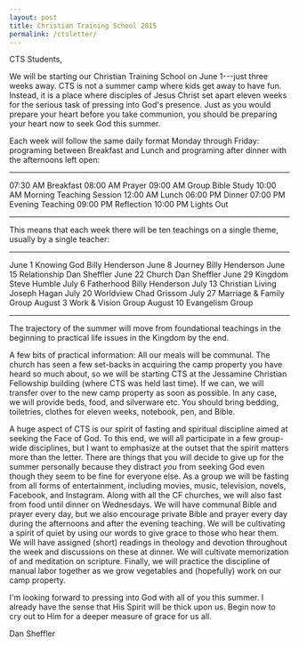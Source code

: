 ```yaml
---
layout: post
title: Christian Training School 2015
permalink: /ctsletter/
---
```


CTS Students,

We will be starting our Christian Training School on June 1---just three weeks away.  CTS is not a summer camp where kids get away to have fun.  Instead, it is a place where disciples of Jesus Christ set apart eleven weeks for the serious task of pressing into God's presence.  Just as you would prepare your heart before you take communion, you should be preparing your heart now to seek God this summer.

Each week will follow the same daily format Monday through Friday: programing between Breakfast and Lunch and programing after dinner with the afternoons left open:

--------------- -------------------------------------------------------
07:30 AM        Breakfast
08:00 AM        Prayer
09:00 AM        Group Bible Study
10:00 AM        Morning Teaching Session
12:00 AM        Lunch
06:00 PM        Dinner
07:00 PM        Evening Teaching
09:00 PM        Reflection
10:00 PM        Lights Out
--------------- -------------------------------------------------------

This means that each week there will be ten teachings on a single theme, usually by a single teacher:

--------------- ------------------- ----------------------------
June 1          Knowing God         Billy Henderson
June 8          Journey             Billy Henderson
June 15         Relationship        Dan Sheffler
June 22         Church              Dan Sheffler
June 29         Kingdom             Steve Humble
July 6          Fatherhood          Billy Henderson
July 13         Christian Living    Joseph Hagan
July 20         Worldview           Chad Grissom
July 27         Marriage & Family   Group
August 3        Work & Vision       Group
August 10       Evangelism          Group
--------------- ------------------- -----------------------------------

The trajectory of the summer will move from foundational teachings in the beginning to practical life issues in the Kingdom by the end.

A few bits of practical information:  All our meals will be communal.  The church has seen a few set-backs in acquiring the camp property you have heard so much about, so we will be starting CTS at the Jessamine Christian Fellowship building (where CTS was held last time).  If we can, we will transfer over to the new camp property as soon as possible.  In any case, we will provide beds, food, and silverware etc.  You should bring bedding, toiletries, clothes for eleven weeks, notebook, pen, and Bible.

A huge aspect of CTS is our spirit of fasting and spiritual discipline aimed at seeking the Face of God.  To this end, we will all participate in a few group-wide disciplines, but I want to emphasize at the outset that the spirit matters more than the letter.  There are things that you will decide to give up for the summer personally because they distract *you* from seeking God even though they seem to be fine for everyone else.  As a group we will be fasting from all forms of entertainment, including movies, music, television, novels, Facebook, and Instagram.  Along with all the CF churches, we will also fast from food until dinner on Wednesdays.  We will have communal Bible and prayer every day, but we also encourage private Bible and prayer every day during the afternoons and after the evening teaching.  We will be cultivating a spirit of quiet by using our words to give grace to those who hear them.  We will have assigned (short) readings in theology and devotion throughout the week and discussions on these at dinner.  We will cultivate memorization of and meditation on scripture.  Finally, we will practice the discipline of manual labor together as we grow vegetables and (hopefully) work on our camp property.

I'm looking forward to pressing into God with all of you this summer.  I already have the sense that His Spirit will be thick upon us.  Begin now to cry out to Him for a deeper measure of grace for us all.

Dan Sheffler